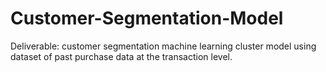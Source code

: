 # Customer-Segmentation-Model
Deliverable: customer segmentation machine learning cluster model using dataset of past purchase data at the transaction level.

